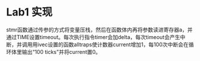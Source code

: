 Lab1 实现
=========
stmr函数通过传参的方式将变量压栈，然后在函数体内再将参数读进寄存器a，并通过TIME设置timeout。每次执行指令timer会加delta，每次timeout会产生中断，并调用用ivec设置的函数alltraps使计数器current增加1，每100次中断会在循环体里输出“100 ticks”并将current置0。
